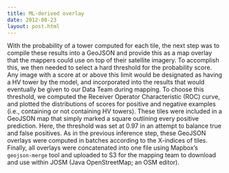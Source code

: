 ```yaml
---
title: ML-derived overlay
date: 2012-08-23
layout: post.html
---
```


With the probability of a tower computed for each tile, the next step was to compile these results into a GeoJSON and provide this as a map overlay that the mappers could use on top of their satellite imagery. To accomplish this, we then needed to select a hard threshold for the probability score. Any image with a score at or above this limit would be designated as having a HV tower by the model, and incorporated into the results that would eventually be given to our Data Team during mapping. To choose this threshold, we computed the Receiver Operator Characteristic (ROC) curve, and plotted the distributions of scores for positive and negative examples (i.e., containing or not containing HV towers). These tiles were included in a GeoJSON map that simply marked a square outlining every positive prediction. Here, the threshold was set at 0.97 in an attempt to balance true and false positives. As in the previous inference step, these GeoJSON overlays were computed in batches according to the X-indices of tiles. Finally, all overlays were concatenated into one file using Mapbox’s `geojson-merge` tool and uploaded to S3 for the mapping team to download and use within JOSM (Java OpenStreetMap; an OSM editor).